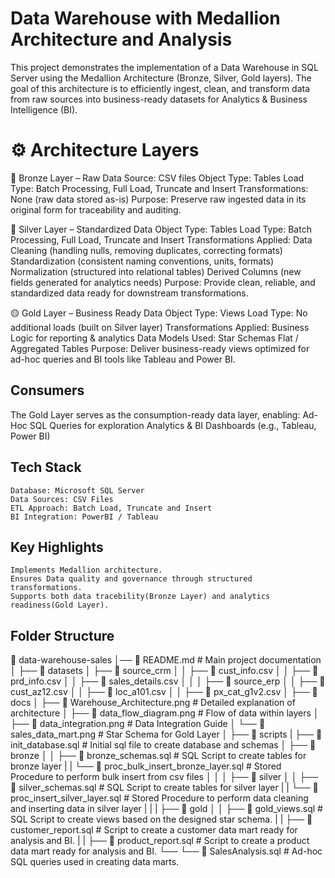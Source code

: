 # Data Warehouse with Medallion Architecture and Analysis
This project demonstrates the implementation of a Data Warehouse in SQL Server using the Medallion Architecture (Bronze, Silver, Gold layers).
The goal of this architecture is to efficiently ingest, clean, and transform data from raw sources into business-ready datasets for Analytics & Business Intelligence (BI).

# ⚙️ Architecture Layers
🔹 Bronze Layer – Raw Data
    Source: CSV files
    Object Type: Tables
    Load Type: Batch Processing, Full Load, Truncate and Insert
    Transformations: None (raw data stored as-is)
Purpose: Preserve raw ingested data in its original form for traceability and auditing.

🔸 Silver Layer – Standardized Data
    Object Type: Tables
    Load Type: Batch Processing, Full Load, Truncate and Insert
    Transformations Applied:
        Data Cleaning (handling nulls, removing duplicates, correcting formats)
        Standardization (consistent naming conventions, units, formats)
        Normalization (structured into relational tables)
        Derived Columns (new fields generated for analytics needs)
Purpose: Provide clean, reliable, and standardized data ready for downstream transformations.

🟡 Gold Layer – Business Ready Data
    Object Type: Views
    Load Type: No additional loads (built on Silver layer)
    Transformations Applied: Business Logic for reporting & analytics
    Data Models Used:
        Star Schemas
        Flat / Aggregated Tables
Purpose: Deliver business-ready views optimized for ad-hoc queries and BI tools like Tableau and Power BI.

## Consumers
The Gold Layer serves as the consumption-ready data layer, enabling:
    Ad-Hoc SQL Queries for exploration
    Analytics & BI Dashboards (e.g., Tableau, Power BI)

## Tech Stack 
    Database: Microsoft SQL Server
    Data Sources: CSV Files
    ETL Approach: Batch Load, Truncate and Insert
    BI Integration: PowerBI / Tableau

## Key Highlights
    Implements Medallion architecture.
    Ensures Data quality and governance through structured transformations.
    Supports both data tracebility(Bronze Layer) and analytics readiness(Gold Layer).

## Folder Structure
📂 data-warehouse-sales
│── 📜 README.md                # Main project documentation
│
├── 📂 datasets
│   ├── 📂 source_crm
│   │     ├── 📜 cust_info.csv
│   │     ├── 📜 prd_info.csv
│   │     ├── 📜 sales_details.csv
│   │
│   ├── 📂 source_erp
│   │     ├── 📜 cust_az12.csv
│   │     ├── 📜 loc_a101.csv
│   │     ├── 📜 px_cat_g1v2.csv
│
├── 📂 docs
│   ├── 📜 Warehouse_Architecture.png       # Detailed explanation of architecture
│   ├── 📜 data_flow_diagram.png            # Flow of data within layers
│   ├── 📜 data_integration.png             # Data Integration Guide
│   └── 📜 sales_data_mart.png              # Star Schema for Gold Layer
│
├── 📂 scripts
|   ├── 📜 init_database.sql                        # Initial sql file to create database and schemas
│   ├── 📂 bronze
│   │   ├── 📜 bronze_schemas.sql                   # SQL Script to create tables for bronze layer
|   |   └── 📜 proc_bulk_insert_bronze_layer.sql    # Stored Procedure to perform bulk insert from csv files
│   │ 
│   ├── 📂 silver
│   │   ├── 📜 silver_schemas.sql                   # SQL Script to create tables for silver layer
|   |   └── 📜 proc_insert_silver_layer.sql         # Stored Procedure to perform data cleaning and inserting data in silver layer 
|   |
|   ├── 📂 gold
│   │   ├── 📜 gold_views.sql                       # SQL Script to create views based on the designed star schema.
|   |   ├── 📜 customer_report.sql                  # Script to create a customer data mart ready for analysis and BI.
|   |   ├── 📜 product_report.sql                   # Script to create a product data mart ready for analysis and BI.
└── └── 📜 SalesAnalysis.sql                        # Ad-hoc SQL queries used in creating data marts.
